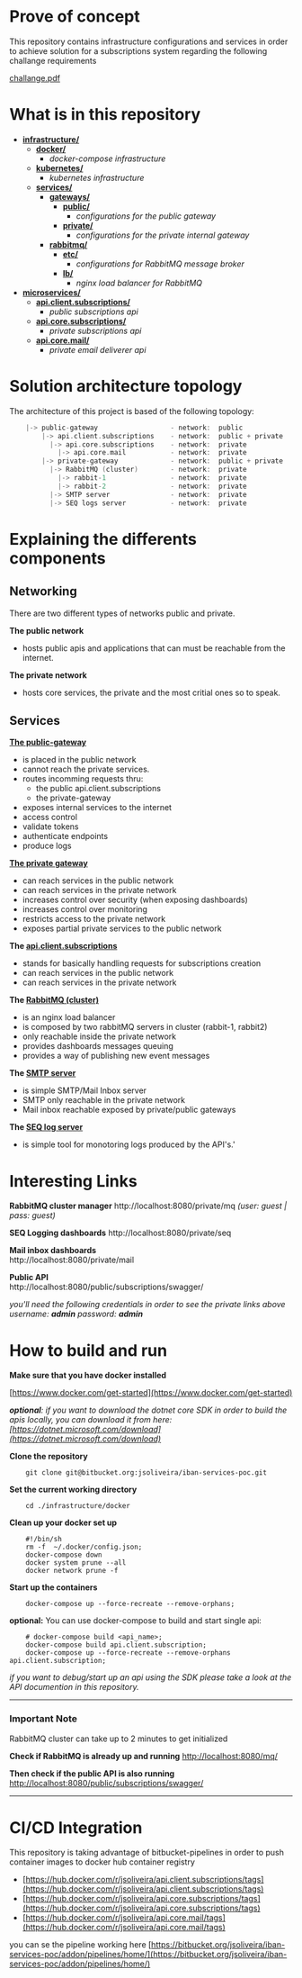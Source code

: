 # Prove of concept

This repository contains infrastructure configurations and services in order to achieve solution for a subscriptions system regarding the following challange requirements

[challange.pdf](./challange.pdf)


# What is in this repository


- **[infrastructure/](./infrastructure/)**	  
	- **[docker/](./infrastructure/docker)**		  
		- _docker-compose infrastructure_
	- **[kubernetes/](./infrastructure/kubernetes)**	  
		- _kubernetes infrastructure_
	- **[services/](./infrastructure/services/)**		  
		- **[gateways/](./infrastructure/services/gateways/)**	   
			- **[public/](./infrastructure/services/gateways/public/)**  
				- _configurations for the public gateway_ 
			- **[private/](./infrastructure/services/gateways/private/)** 
				- _configurations for the private internal gateway_
		- **[rabbitmq/](./infrastructure/services/rabbitmq/)**	   
			- **[etc/](./infrastructure/services/rabbitmq/etc/)**	  
				- _configurations for RabbitMQ message broker_
			- **[lb/](./infrastructure/services/rabbitmq/lb/)**	  
				- _nginx load balancer for RabbitMQ_
- **[microservices/](./microservices/)**	  
	- **[api.client.subscriptions/](./microservices/api.client.subscriptions/)**	  
		- _public subscriptions api_
	- **[api.core.subscriptions/](./microservices/api.core.subscriptions/)**	  
		- _private subscriptions api_
	- **[api.core.mail/](./microservices/api.core.mail/)**	  
		- _private email deliverer api_


# Solution architecture topology

The architecture of this project is based of the following topology:

```go
    |-> public-gateway              	- network:  public
		|-> api.client.subscriptions    - network:  public + private
	   	  |-> api.core.subscriptions    - network:  private
			|-> api.core.mail		    - network:  private
		|-> private-gateway		        - network:  public + private
	   	  |-> RabbitMQ (cluster)        - network:  private
		    |-> rabbit-1		        - network:  private
		    |-> rabbit-2		        - network:  private
	   	  |-> SMTP server             	- network:  private
	   	  |-> SEQ logs server           - network:  private
```



# Explaining the differents components


## Networking

There are two different types of networks public and private.

**The public network**

- hosts public apis and applications that can must be reachable from the internet. 

**The private network**
- hosts core services, the private and the most critial ones so to speak.


## Services


**[The public-gateway](./infrastructure/services/gateways/public/)**
- is placed in the public network
- cannot reach the private services.
- routes incomming requests thru:
	- the public api.client.subscriptions
	- the private-gateway
- exposes internal services to the internet
- access control
- validate tokens 
- authenticate endpoints
- produce logs

**[The private gateway](./infrastructure/services/gateways/private/)**
- can reach services in the public network
- can reach services in the private network 
- increases control over security (when exposing dashboards)
- increases control over monitoring
- restricts access to the private network
- exposes partial private services to the public network

**The [api.client.subscriptions](./microservices/api.client.subscriptions/readme.md)**

- stands for basically handling requests for subscriptions creation
- can reach services in the public network
- can reach services in the private network 

**The [RabbitMQ (cluster)](./infrastructure/services/rabbitmq/lb/nginx.conf)**
- is an nginx load balancer
- is composed by two rabbitMQ servers in cluster (rabbit-1, rabbit2)
- only reachable inside the private network
- provides dashboards messages queuing
- provides a way of publishing new event messages

**The [SMTP server](https://archive.codeplex.com/?p=smtp4dev)**
- is simple SMTP/Mail Inbox server
- SMTP only reachable in the private network
- Mail inbox reachable exposed by private/public gateways

**The [SEQ log server](https://datalust.co/)**
- is simple tool for monotoring logs produced by the API's.'


# Interesting Links


**RabbitMQ cluster manager**
http://localhost:8080/private/mq
*(user: guest | pass: guest)*

**SEQ Logging dashboards**
http://localhost:8080/private/seq

**Mail inbox dashboards**               
http://localhost:8080/private/mail

**Public API**	
http://localhost:8080/public/subscriptions/swagger/


*you'll need the following credentials in order to see the private links above*
_username: **admin**_
_password: **admin**_


# How to build and run

**Make sure that you have docker installed**

[https://www.docker.com/get-started](https://www.docker.com/get-started)

_**optional**: if you want to download the dotnet core SDK in order to build the apis locally, you can download it from here:
[https://dotnet.microsoft.com/download](https://dotnet.microsoft.com/download)_

**Clone the repository**
```shell
    git clone git@bitbucket.org:jsoliveira/iban-services-poc.git
```

**Set the current working directory**

```shell
    cd ./infrastructure/docker
```

**Clean up your docker set up**

```shell
    #!/bin/sh
    rm -f  ~/.docker/config.json;
    docker-compose down
    docker system prune --all
    docker network prune -f
```

**Start up the containers**

```shell
    docker-compose up --force-recreate --remove-orphans;
```

**optional:** You can use docker-compose to build and start single api:

```shell
	# docker-compose build <api_name>;
    docker-compose build api.client.subscription;
    docker-compose up --force-recreate --remove-orphans api.client.subscription;
```

_if you want to debug/start up an api using the SDK please take a look at the API documention in this repository._

---
### Important Note
RabbitMQ cluster can take up to 2 minutes to get initialized


**Check if RabbitMQ is already up and running**
[http://localhost:8080/mq/](http://localhost:8080/mq/)

 
**Then check if the public API is also running**
[http://localhost:8080/public/subscriptions/swagger/](http://localhost:8080/public/subscriptions/swagger/)

---

# CI/CD Integration

This repository is taking advantage of bitbucket-pipelines in order to push container images to docker hub container registry 

- [https://hub.docker.com/r/jsoliveira/api.client.subscriptions/tags](https://hub.docker.com/r/jsoliveira/api.client.subscriptions/tags)
- [https://hub.docker.com/r/jsoliveira/api.core.subscriptions/tags](https://hub.docker.com/r/jsoliveira/api.core.subscriptions/tags)
- [https://hub.docker.com/r/jsoliveira/api.core.mail/tags](https://hub.docker.com/r/jsoliveira/api.core.mail/tags)

you can se the pipeline working here [https://bitbucket.org/jsoliveira/iban-services-poc/addon/pipelines/home/](https://bitbucket.org/jsoliveira/iban-services-poc/addon/pipelines/home/)
